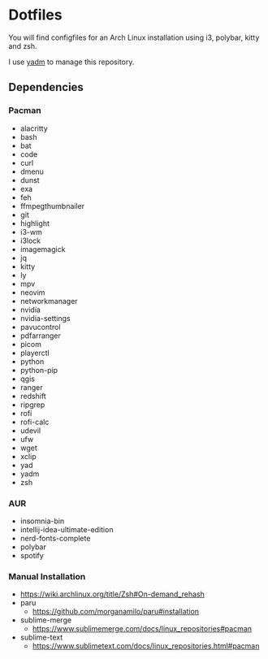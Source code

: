 # Dotfiles
You will find configfiles for an Arch Linux installation using i3, polybar, kitty and zsh.

I use [yadm](https://github.com/TheLocehiliosan/yadm) to manage this repository.

## Dependencies
### Pacman
- alacritty
- bash
- bat
- code
- curl
- dmenu
- dunst
- exa
- feh
- ffmpegthumbnailer
- git
- highlight
- i3-wm
- i3lock
- imagemagick
- jq
- kitty
- ly
- mpv
- neovim
- networkmanager
- nvidia
- nvidia-settings
- pavucontrol
- pdfarranger
- picom
- playerctl
- python
- python-pip
- qgis
- ranger
- redshift
- ripgrep
- rofi
- rofi-calc
- udevil
- ufw
- wget
- xclip
- yad
- yadm
- zsh

### AUR
- insomnia-bin
- intellij-idea-ultimate-edition
- nerd-fonts-complete
- polybar
- spotify

### Manual Installation
- https://wiki.archlinux.org/title/Zsh#On-demand_rehash
- paru
	- https://github.com/morganamilo/paru#installation
- sublime-merge
	- https://www.sublimemerge.com/docs/linux_repositories#pacman
- sublime-text
	- https://www.sublimetext.com/docs/linux_repositories.html#pacman
